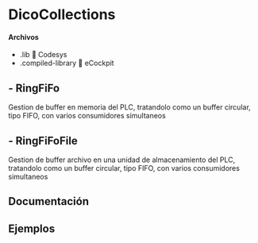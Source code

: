 # DicoCollections
#### Archivos
-  <filename>.lib               :orange_book: Codesys
-  <filename>.compiled-library  :green_book: eCockpit 

## - RingFiFo
  Gestion de buffer en memoria del PLC, tratandolo como un buffer circular, tipo FIFO, con varios consumidores simultaneos

## - RingFiFoFile
  Gestion de buffer archivo en una unidad de almacenamiento del PLC, tratandolo como un buffer circular, tipo FIFO, con varios    consumidores simultaneos



## Documentación

## Ejemplos

